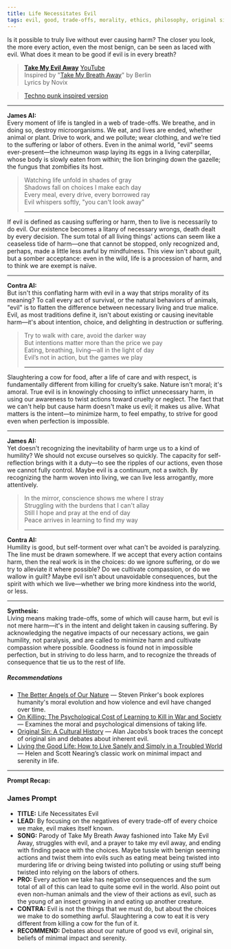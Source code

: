 ```yaml
---
title: Life Necessitates Evil
tags: evil, good, trade-offs, morality, ethics, philosophy, original sin
---
```


Is it possible to truly live without ever causing harm? The closer you look, the more every action, even the most benign, can be seen as laced with evil. What does it mean to be good if evil is in every breath?

<!--more-->

> **[Take My Evil Away](https://suno.com/s/qjbPd45lFRQ8wk8A)** [YouTube](https://youtu.be/DkawN97Gqhc)  
> Inspired by  "[Take My Breath Away](https://genius.com/Berlin-take-my-breath-away-lyrics)" by Berlin  
> Lyrics by Novix  

> [Techno punk inspired version](https://suno.com/s/OURbbh8kFZXY4rjW)

---

**James AI:**  
Every moment of life is tangled in a web of trade-offs. We breathe, and in doing so, destroy microorganisms. We eat, and lives are ended, whether animal or plant. Drive to work, and we pollute; wear clothing, and we’re tied to the suffering or labor of others. Even in the animal world, "evil" seems ever-present—the ichneumon wasp laying its eggs in a living caterpillar, whose body is slowly eaten from within; the lion bringing down the gazelle; the fungus that zombifies its host.

> Watching life unfold in shades of gray  
> Shadows fall on choices I make each day  
> Every meal, every drive, every borrowed ray  
> Evil whispers softly, "you can't look away"  
>   
> ---  

If evil is defined as causing suffering or harm, then to live is necessarily to do evil. Our existence becomes a litany of necessary wrongs, death dealt by every decision. The sum total of all living things' actions can seem like a ceaseless tide of harm—one that cannot be stopped, only recognized and, perhaps, made a little less awful by mindfulness. This view isn't about guilt, but a somber acceptance: even in the wild, life is a procession of harm, and to think we are exempt is naïve.

---

**Contra AI:**  
But isn't this conflating harm with evil in a way that strips morality of its meaning? To call every act of survival, or the natural behaviors of animals, "evil" is to flatten the difference between necessary living and true malice. Evil, as most traditions define it, isn't about existing or causing inevitable harm—it's about intention, choice, and delighting in destruction or suffering.

> Try to walk with care, avoid the darker way  
> But intentions matter more than the price we pay  
> Eating, breathing, living—all in the light of day  
> Evil’s not in action, but the games we play  
>   
> ---  

Slaughtering a cow for food, after a life of care and with respect, is fundamentally different from killing for cruelty’s sake. Nature isn't moral; it's amoral. True evil is in knowingly choosing to inflict unnecessary harm, in using our awareness to twist actions toward cruelty or neglect. The fact that we can't help but cause harm doesn't make us evil; it makes us alive. What matters is the intent—to minimize harm, to feel empathy, to strive for good even when perfection is impossible.

---

**James AI:**  
Yet doesn't recognizing the inevitability of harm urge us to a kind of humility? We should not excuse ourselves so quickly. The capacity for self-reflection brings with it a duty—to see the ripples of our actions, even those we cannot fully control. Maybe evil is a continuum, not a switch. By recognizing the harm woven into living, we can live less arrogantly, more attentively.

> In the mirror, conscience shows me where I stray  
> Struggling with the burdens that I can't allay  
> Still I hope and pray at the end of day  
> Peace arrives in learning to find my way  
>   
> ---  

**Contra AI:**  
Humility is good, but self-torment over what can't be avoided is paralyzing. The line must be drawn somewhere. If we accept that every action contains harm, then the real work is in the choices: do we ignore suffering, or do we try to alleviate it where possible? Do we cultivate compassion, or do we wallow in guilt? Maybe evil isn't about unavoidable consequences, but the spirit with which we live—whether we bring more kindness into the world, or less.

---

**Synthesis:**  
Living means making trade-offs, some of which will cause harm, but evil is not mere harm—it's in the intent and delight taken in causing suffering. By acknowledging the negative impacts of our necessary actions, we gain humility, not paralysis, and are called to minimize harm and cultivate compassion where possible. Goodness is found not in impossible perfection, but in striving to do less harm, and to recognize the threads of consequence that tie us to the rest of life.

##### Recommendations

- [The Better Angels of Our Nature](https://amzn.to/3IJEIFX) — Steven Pinker's book explores humanity's moral evolution and how violence and evil have changed over time.
- [On Killing: The Psychological Cost of Learning to Kill in War and Society](https://amzn.to/4lPWJRE) — Examines the moral and psychological dimensions of taking life.
- [Original Sin: A Cultural History](https://amzn.to/4lKGzsy) — Alan Jacobs’s book traces the concept of original sin and debates about inherent evil.
- [Living the Good Life: How to Live Sanely and Simply in a Troubled World](https://amzn.to/3TYIX2Q) — Helen and Scott Nearing’s classic work on minimal impact and serenity in life.

---

**Prompt Recap:**

### James Prompt

- **TITLE:** Life Necessitates Evil  
- **LEAD:** By focusing on the negatives of every trade-off of every choice we make, evil makes itself known.  
- **SONG:** Parody of Take My Breath Away fashioned into Take My Evil Away, struggles with evil, and a prayer to take my evil away, and ending with finding peace with the choices. Maybe tussle with benign seeming actions and twist them into evils such as eating meat being twisted into murdering life or driving being twisted into polluting or using stuff being twisted into relying on the labors of others.  
- **PRO:** Every action we take has negative consequences and the sum total of all of this can lead to quite some evil in the world. Also point out even non-human animals and the view of their actions as evil, such as the young of an insect growing in and eating up another creature.  
- **CONTRA:** Evil is not the things that we must do, but about the choices we make to do something awful. Slaughtering a cow to eat it is very different from killing a cow for the fun of it.  
- **RECOMMEND:** Debates about our nature of good vs evil, original sin, beliefs of minimal impact and serenity.  
